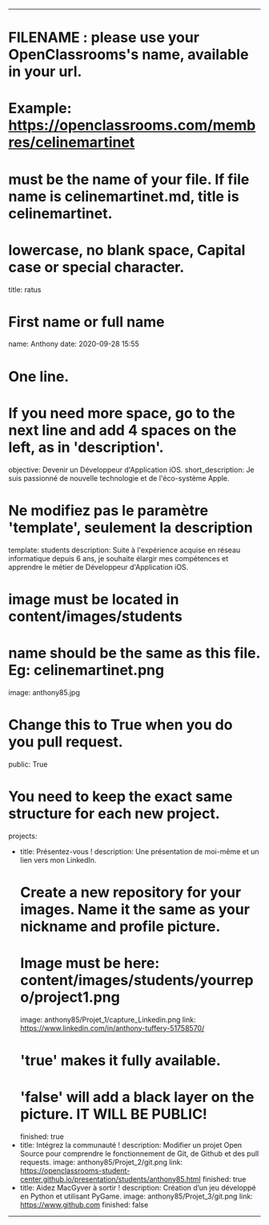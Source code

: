 ---

# FILENAME : please use your OpenClassrooms's name, available in your url.
# Example: https://openclassrooms.com/membres/celinemartinet
# must be the name of your file. If file name is celinemartinet.md, title is celinemartinet.
# lowercase, no blank space, Capital case or special character.
title: ratus

# First name or full name
name: Anthony
date: 2020-09-28 15:55

# One line.
# If you need more space, go to the next line and add 4 spaces on the left, as in 'description'.
objective: Devenir un Développeur d'Application iOS.
short_description: Je suis passionné de nouvelle technologie et de l'éco-système Apple.

# Ne modifiez pas le paramètre 'template', seulement la description
template: students
description:
    Suite à l'expérience acquise en réseau informatique depuis 6 ans, je souhaite élargir mes compétences et apprendre le métier de Développeur d'Application iOS.

# image must be located in content/images/students
# name should be the same as this file. Eg: celinemartinet.png
image: anthony85.jpg

# Change this to True when you do you pull request.
public: True

# You need to keep the exact same structure for each new project.
projects:
  - title: Présentez-vous !
    description: Une présentation de moi-même et un lien vers mon LinkedIn.
    # Create a new repository for your images. Name it the same as your nickname and profile picture.
    # Image must be here: content/images/students/yourrepo/project1.png
    image: anthony85/Projet_1/capture_Linkedin.png
    link: https://www.linkedin.com/in/anthony-tuffery-51758570/
    # 'true' makes it fully available.
    # 'false' will add a black layer on the picture. IT WILL BE PUBLIC!
    finished: true
  - title: Intégrez la communauté !
    description: Modifier un projet Open Source pour comprendre le fonctionnement de Git, de Github et des pull requests. 
    image: anthony85/Projet_2/git.png
    link: https://openclassrooms-student-center.github.io/presentation/students/anthony85.html
    finished: true
  - title: Aidez MacGyver à sortir !
    description: Création d’un jeu développé en Python et utilisant PyGame.
    image: anthony85/Projet_3/git.png
    link: https://www.github.com
    finished: false
---